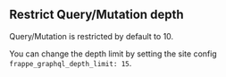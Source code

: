 ## Restrict Query/Mutation depth

Query/Mutation is restricted by default to 10.

You can change the depth limit by setting the site config `frappe_graphql_depth_limit: 15`.
